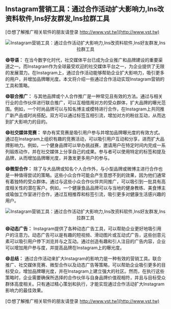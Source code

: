 ## **Instagram营销工具：通过合作活动扩大影响力,Ins改资料软件,Ins好友群发,Ins拉群工具**

[😍想了解推广相关软件的朋友请登录 http://www.vst.tw](http://www.vst.tw)

 <center><img src="https://vst.tw/MP4/tuiguang/png/3.png" alt="Instagram营销工具：通过合作活动扩大影响力,Ins改资料软件,Ins好友群发,Ins拉群工具"></center>

**😄导语：**
在当今数字化时代，社交媒体平台已成为企业推广和品牌建设的重要渠道之一。而Instagram作为全球最受欢迎的社交媒体平台之一，为企业提供了无限的发展潜力。在Instagram上，通过合作活动能够帮助企业扩大影响力，吸引更多的用户，并增加品牌曝光度。本文将介绍一些通过合作活动实现Instagram营销的工具和策略。

**😄联合推广：**
与其他品牌或个人合作推广是一种常见且有效的方法。通过与相关行业的合作伙伴进行联合推广，可以互相借用对方的受众群体，扩大品牌的曝光范围。例如，一个时尚品牌可以与知名博主或模特进行合作，在Instagram上共同推广新产品或时尚搭配。双方可以通过标签互相引流，增加对方的粉丝互动，从而达到扩大影响力的目的。

**😄社交媒体竞赛：**
举办有奖竞赛是吸引用户参与并增加品牌曝光度的有效方式。通过在Instagram上组织有趣的竞赛活动，可以吸引用户互动和分享，进而扩大品牌影响力。例如，一个健身品牌可以举办挑战赛，邀请用户在特定时间内完成一系列锻炼动作，并在社交媒体上分享自己的成果。参与者可以使用特定的标签和提及品牌，从而增加品牌曝光度，并激发更多用户的参与。

**😄微型合作：**
除了与大品牌或知名个人合作外，与小型品牌或微博主进行合作也是一种值得尝试的策略。这些小众合作可能会产生意想不到的效果，因为他们通常有着独特的受众群体。通过与这些小众合作伙伴共同推广，可以吸引到一批具有高度相关性的潜在客户。例如，一个健康食品品牌可以与当地的健身教练、美食博主或瑜伽工作室进行合作，通过互相推荐和标签引流，吸引更多对健康生活感兴趣的用户。

 <center><img src="https://vst.tw/MP4/tuiguang/png/3.png" alt="Instagram营销工具：通过合作活动扩大影响力,Ins改资料软件,Ins好友群发,Ins拉群工具"></center>

**😄动态广告：**
Instagram提供了各种动态广告工具，可以帮助企业更好地吸引用户的注意力。动态广告可以是有趣的短视频、滑动图片或互动式广告，这些创意元素可以吸引用户停下浏览并与之互动。通过创造有趣和引人注目的广告内容，企业可以增加用户参与度，并提高品牌在Instagram上的曝光度。

**😄总结：**
通过合作活动来扩大Instagram的影响力是一种有效的营销工具。联合推广、社交媒体竞赛、微型合作以及动态广告等策略，可以帮助企业吸引更多的目标受众，增加品牌曝光度，并在Instagram上建立强大的社区。然而，在执行这些策略时，企业需要确保所选择的合作伙伴与自身品牌价值观相符，并且与目标受众群体高度相关。只有通过精心策划和执行，才能实现通过合作活动扩大Instagram影响力的最佳效果。

[😍想了解推广相关软件的朋友请登录 http://www.vst.tw](http://www.vst.tw)



